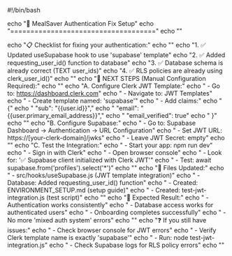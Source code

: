 #!/bin/bash

echo "🚀 MealSaver Authentication Fix Setup"
echo "===================================="
echo ""

echo "📋 Checklist for fixing your authentication:"
echo ""
echo "1. ✅ Updated useSupabase hook to use 'supabase' template"
echo "2. ✅ Added requesting_user_id() function to database"
echo "3. ✅ Database schema is already correct (TEXT user_ids)"
echo "4. ✅ RLS policies are already using clerk_user_id()"
echo ""
echo "🔧 NEXT STEPS (Manual Configuration Required):"
echo ""
echo "A. Configure Clerk JWT Template:"
echo "   - Go to: https://dashboard.clerk.com"
echo "   - Navigate to: JWT Templates"
echo "   - Create template named: 'supabase'"
echo "   - Add claims:"
echo "     {"
echo "       \"sub\": \"{{user.id}}\","
echo "       \"email\": \"{{user.primary_email_address}}\","
echo "       \"email_verified\": true"
echo "     }"
echo ""
echo "B. Configure Supabase:"
echo "   - Go to: Supabase Dashboard → Authentication → URL Configuration"
echo "   - Set JWT URL: https://[your-clerk-domain]/jwks"
echo "   - Leave JWT Secret: empty"
echo ""
echo "C. Test the Integration:"
echo "   - Start your app: npm run dev"
echo "   - Sign in with Clerk"
echo "   - Open browser console"
echo "   - Look for: '✅ Supabase client initialized with Clerk JWT'"
echo "   - Test: await supabase.from('profiles').select('*')"
echo ""
echo "📁 Files Updated:"
echo "   - src/hooks/useSupabase.js (JWT template integration)"
echo "   - Database: Added requesting_user_id() function"
echo "   - Created: ENVIRONMENT_SETUP.md (setup guide)"
echo "   - Created: test-jwt-integration.js (test script)"
echo ""
echo "🎯 Expected Result:"
echo "   - Authentication works consistently"
echo "   - Database access works for authenticated users"
echo "   - Onboarding completes successfully"
echo "   - No more 'mixed auth system' errors"
echo ""
echo "❓ If you still have issues:"
echo "   - Check browser console for JWT errors"
echo "   - Verify Clerk template name is exactly 'supabase'"
echo "   - Run: node test-jwt-integration.js"
echo "   - Check Supabase logs for RLS policy errors"
echo ""

